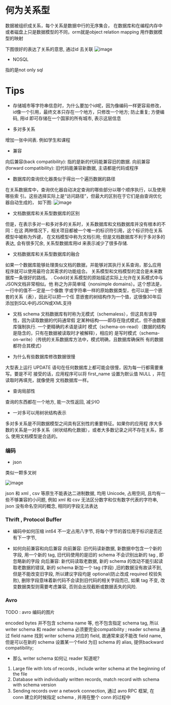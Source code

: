 # 何为关系型

数据被组织成关系，每个关系是数据中行的无序集合，
在数据库和在编程内存中或者磁盘上只是数据模型的不同，orm就是object relation mapping 用作数据模型的映射

下图很好的表达了关系的意思, 通过id 去关联
![image](https://user-images.githubusercontent.com/20329409/212015949-352ac261-8f80-4091-805e-0cac41991d40.png)

* NOSQL 

指的是not only sql
# Tips
* 存储城市等字符串信息时，为什么要加个id呢，因为像编码一样更容易修改，id像一个引用，最终文本只存在一个地方，只修改一个地方; 防止重复; 方便编码, 用id 即可存储在一个国家的所有城市, 表示这层信息

* 多对多关系 

增加一张中间表. 例如学生和课程

* 兼容

向后兼容(back compatibility): 指的是新的代码能兼容旧的数据. 
向前兼容(forward compatibility): 旧代码能兼容新数据, 主语都是代码或程序

* 数据库的查询优化器类似于得出一个遍历数据的路径


在关系数据库中，查询优化器自动决定查询的哪些部分以哪个顺序执行，以及使用哪些索
引。这些选择实际上是“访问路径”，但最大的区别在于它们是由查询优化器自动生成的，
如下图:
![image](https://user-images.githubusercontent.com/20329409/212016529-7bae9bde-84ae-4cd5-9fa8-3ac5aaa3201e.png)

* 文档数据库和关系型数据库的区别

但是，在表示多对一和多对多的关系时，关系数据库和文档数据库并没有根本的不同：在这
两种情况下，相关项目都被一个唯一的标识符引用，这个标识符在关系模型中被称为外键，
在文档模型中称为文档引用; 但是文档数据库不利于多对多的表达, 会有很多冗余, 关系型数据库用id 来表示减少了很多存储. 

* 文档数据库和关系型数据库的融合


如果一个数据库能够处理类似文档的数据，并能够对其执行关系查询，那么应用
程序就可以使用最符合其需求的功能组合。
关系模型和文档模型的混合是未来数据库一条很好的路线。
. Codd对关系模型的原始描述实际上允许在关系模式中与JSON文档非常相似。他
称之为非简单域（nonsimple domains）。这个想法是，一行中的值不一定是一个像数
字或字符串一样的原始数据类型，也可以是一个嵌套的关系（表），因此可以把一个任
意嵌套的树结构作为一个值，这很像30年后添加到SQL中的JSON或XML支持

* 文档 schema
文档数据库有时称为无模式（schemaless），但这具有误导性，因为读取数据的代码通常假
定某种结构——即存在隐式模式，但不由数据库强制执行.
一个更精确的术语是读时
模式（schema-on-read）（数据的结构是隐含的，只有在数据被读取时才被解释），相应的
是写时模式（schema-on-write）（传统的关系数据库方法中，模式明确，且数据库确保所
有的数据都符合其模式）

* 为什么有些数据库修改数据很慢

大型表上运行 UPDATE 语句在任何数据库上都可能会很慢，因为每一行都需要重写。要是不可
接受的话，应用程序可以将 first_name 设置为默认值 NULL ，并在读取时再填充，就像使用
文档数据库一样。

* 查询局部性

查询的东西都在一个地方, 能一次性返回, 减少IO
* 一对多可以用树状结构表示

多对多关系是不同数据模型之间具有区别性的重要特征。如果你的应用程
序大多数的关系是一对多关系（树状结构化数据），或者大多数记录之间不存在关系，那么
使用文档模型是合适的。
### 编码
* json 

类似一颗多叉树

![image](https://user-images.githubusercontent.com/20329409/212016110-9b265c6e-5f60-4b6a-b9a5-8101b3607d0c.png)

json 和 xml , csv 等原生不能表达二进制数据, 均用 Unicode, 占用空间, 且均有一些不够兼容的小问题, 例如 xml 和 csv 无法区分数字和仅有数字代表的字符串, 
json 没有命名空间的概念, 相同的字段无法表达
### Thrift , Protocol Buffer
* 编码中如何压缩
int64 不一定占用八字节, 将每个字节的首位用于标识是否还有下一字节, 

* 如何向前兼容和向后兼容
向前兼容: 旧代码读新数据, 新数据中包含一个新的字段, 用一个新的 tag, 旧代码使用的是旧的 schema 不会识别出新的 tag , 即忽略新的字段
向后兼容: 新代码读取老数据, 新的 schema 的改动不能引起读取老数据的错误, 新的 schema 新加一个 tag (字段) ,旧的数据没有故读不到, 但是不能改变旧字段, 所以建议字段均是 optional(防止改成 required 校验失败), 删除字段意味着新代码不会读到旧代码的相关字段而已,
如果 tag 不变, 改变数据类型则需要考虑兼容, 否则会出现截断或数据丢失的风险. 

### Avro
TODO : avro 编码的图片

encoded bytes 并不包含 schema name 等, 也不包含指定 schema tag, 所以 writer schema 和 reader schema 必须要完全compatibility ; reader schema 通过 field name 找到 writer schema 对应的 field, 故通常来说不能改 field name, 但是可以在新的 schema 设置某一个field 为旧 schema 的 alias, 提供backward compatibility;

* 那么 writer schema 如何让 reader 知道呢? 
1. Large file with lots of records , include writer schema at the beginning of the file
2. Database with individually written records, match record with schema with schema version
3. Sending records over a network connection, 通过 avro RPC 框架, 在 conn 建立的时候指定 schema , 并用在整个 conn 的过程中
